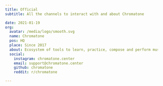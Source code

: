 ```yaml
---
title: Official
subtitle: All the channels to interact with and about Chromatone

date: 2021-01-19
org:
  avatar: /media/logo/smooth.svg
  name: Chromatone
  pos: HQ
  place: Since 2017
  about: Ecosystem of tools to learn, practice, compose and perform music visually. The source codes are open so we can develop it as an internationally funded  social initiative.
  social:
    instagram: chromatone.center
    email: support@chromatone.center
    github: chromatone
    reddit: r/chromatone

---
```


<author-card :author="$frontmatter?.org" />


